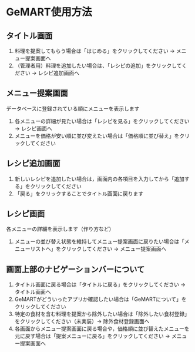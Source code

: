 # GeMART使用方法

## タイトル画面
1. 料理を提案してもらう場合は「はじめる」をクリックしてください → メニュー提案画面へ
2. （管理者用）料理を追加したい場合は、「レシピの追加」をクリックしてください → レシピ追加画面へ


## メニュー提案画面
データベースに登録されている順にメニューを表示します
1. 各メニューの詳細が見たい場合は「レシピを見る」をクリックしてください → レシピ画面へ
2. メニューを価格が安い順に並び変えたい場合は「価格順に並び替え」をクリックしてください


## レシピ追加画面
1. 新しいレシピを追加したい場合は，画面内の各項目を入力してから「追加する」をクリックしてください
2. 「戻る」をクリックすることでタイトル画面に戻ります


## レシピ画面
各メニューの詳細を表示します（作り方など）
1. メニューの並び替え状態を維持してメニュー提案画面に戻りたい場合は「メニューリストへ」をクリックしてください → メニュー提案画面へ


## 画面上部のナビゲーションバーについて
1. タイトル画面に戻る場合は「タイトルに戻る」をクリックしてください → タイトル画面へ
2. GeMARTがどういったアプリか確認したい場合は「GeMARTについて」をクリックしてください
3. 特定の食材を含む料理を提案から除外したい場合は「除外したい食材登録」をクリックしてください（未実装）→ 除外食材登録画面へ
4. 各画面からメニュー提案画面に戻る場合や，価格順に並び替えたメニューを元に戻す場合は「提案メニューに戻る」をクリックしてください → メニュー提案画面へ